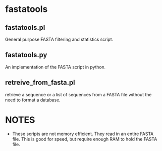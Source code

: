 # fastatools

## fastatools.pl

General purpose FASTA filtering and statistics script.  


## fastatools.py

An implementation of the FASTA script in python.  

## retreive_from_fasta.pl
retrieve a sequence or a list of sequences from a FASTA file without the need to format a database.  


# NOTES
* These scripts are not memory efficient.  They read in an entire FASTA file.  This is good for speed, but require enough RAM to hold the FASTA file.  
